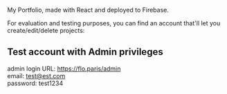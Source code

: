 My Portfolio, made with React and deployed to Firebase.

For evaluation and testing purposes, you can find an account that'll let you create/edit/delete projects:

## Test account with Admin privileges

admin login URL: https://flo.paris/admin  
email: test@est.com  
password: test1234
